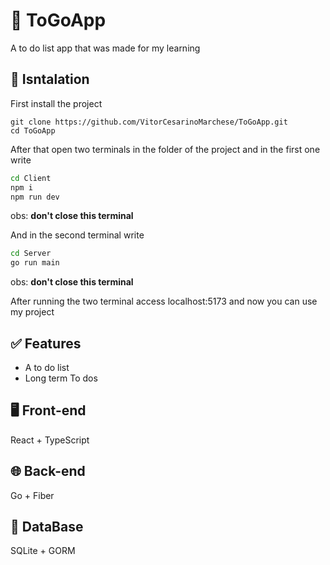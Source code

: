 # 🎯 ToGoApp
A to do list app that was made for my learning

## 💽 Isntalation
First install the project
```
git clone https://github.com/VitorCesarinoMarchese/ToGoApp.git
cd ToGoApp
```
After that open two terminals in the folder of the project and in the first one write
```bash
cd Client
npm i
npm run dev
```
obs: **don't close this terminal**

And in the second terminal write
```bash
cd Server
go run main
```
obs: **don't close this terminal**

After running the two terminal access localhost:5173 and now you can use my project
## ✅ Features
- A to do list
- Long term To dos


## 🖥️ Front-end
React + TypeScript

## 🌐 Back-end
Go + Fiber

## 💾 DataBase
SQLite + GORM
